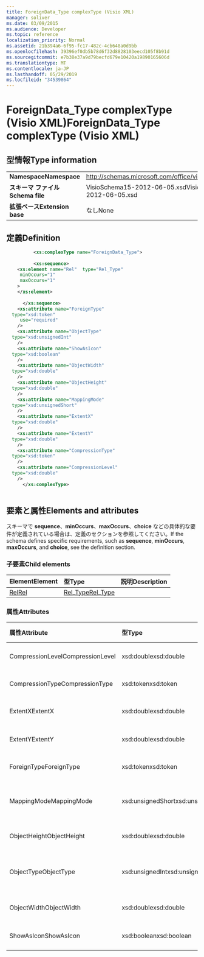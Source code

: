 ```yaml
---
title: ForeignData_Type complexType (Visio XML)
manager: soliver
ms.date: 03/09/2015
ms.audience: Developer
ms.topic: reference
localization_priority: Normal
ms.assetid: 21b394a6-6f95-fc17-482c-4cb648a0d9bb
ms.openlocfilehash: 39396ef0db5b78d6f32d8828103eecd105f8b91d
ms.sourcegitcommit: e7b38e37a9d79becfd679e10420a19890165606d
ms.translationtype: MT
ms.contentlocale: ja-JP
ms.lasthandoff: 05/29/2019
ms.locfileid: "34539864"
---
```

# <a name="foreigndata_type-complextype-visio-xml"></a><span data-ttu-id="bdb28-102">ForeignData_Type complexType (Visio XML)</span><span class="sxs-lookup"><span data-stu-id="bdb28-102">ForeignData_Type complexType (Visio XML)</span></span>

## <a name="type-information"></a><span data-ttu-id="bdb28-103">型情報</span><span class="sxs-lookup"><span data-stu-id="bdb28-103">Type information</span></span>

|||
|:-----|:-----|
|<span data-ttu-id="bdb28-104">**Namespace**</span><span class="sxs-lookup"><span data-stu-id="bdb28-104">**Namespace**</span></span> <br/> |http://schemas.microsoft.com/office/visio/2011/1/core  <br/> |
|<span data-ttu-id="bdb28-105">**スキーマ ファイル**</span><span class="sxs-lookup"><span data-stu-id="bdb28-105">**Schema file**</span></span> <br/> |<span data-ttu-id="bdb28-106">VisioSchema15-2012-06-05.xsd</span><span class="sxs-lookup"><span data-stu-id="bdb28-106">VisioSchema15-2012-06-05.xsd</span></span>  <br/> |
|<span data-ttu-id="bdb28-107">**拡張ベース**</span><span class="sxs-lookup"><span data-stu-id="bdb28-107">**Extension base**</span></span> <br/> |<span data-ttu-id="bdb28-108">なし</span><span class="sxs-lookup"><span data-stu-id="bdb28-108">None</span></span>  <br/> |
   
## <a name="definition"></a><span data-ttu-id="bdb28-109">定義</span><span class="sxs-lookup"><span data-stu-id="bdb28-109">Definition</span></span>

```XML
          <xs:complexType name="ForeignData_Type">
          
          <xs:sequence>
    <xs:element name="Rel"  type="Rel_Type"
     minOccurs="1"
     maxOccurs="1"
    >
    </xs:element>
    
      </xs:sequence>
    <xs:attribute name="ForeignType"
  type="xsd:token"
     use="required"
    />
    <xs:attribute name="ObjectType"
  type="xsd:unsignedInt"
    />
    <xs:attribute name="ShowAsIcon"
  type="xsd:boolean"
    />
    <xs:attribute name="ObjectWidth"
  type="xsd:double"
    />
    <xs:attribute name="ObjectHeight"
  type="xsd:double"
    />
    <xs:attribute name="MappingMode"
  type="xsd:unsignedShort"
    />
    <xs:attribute name="ExtentX"
  type="xsd:double"
    />
    <xs:attribute name="ExtentY"
  type="xsd:double"
    />
    <xs:attribute name="CompressionType"
  type="xsd:token"
    />
    <xs:attribute name="CompressionLevel"
  type="xsd:double"
    />
      </xs:complexType>
      
```

## <a name="elements-and-attributes"></a><span data-ttu-id="bdb28-110">要素と属性</span><span class="sxs-lookup"><span data-stu-id="bdb28-110">Elements and attributes</span></span>

<span data-ttu-id="bdb28-111">スキーマで **sequence**、**minOccurs**、**maxOccurs**、**choice** などの具体的な要件が定義されている場合は、定義のセクションを参照してください。</span><span class="sxs-lookup"><span data-stu-id="bdb28-111">If the schema defines specific requirements, such as **sequence**, **minOccurs**, **maxOccurs**, and **choice**, see the definition section.</span></span> 
  
### <a name="child-elements"></a><span data-ttu-id="bdb28-112">子要素</span><span class="sxs-lookup"><span data-stu-id="bdb28-112">Child elements</span></span>

|<span data-ttu-id="bdb28-113">**Element**</span><span class="sxs-lookup"><span data-stu-id="bdb28-113">**Element**</span></span>|<span data-ttu-id="bdb28-114">**型**</span><span class="sxs-lookup"><span data-stu-id="bdb28-114">**Type**</span></span>|<span data-ttu-id="bdb28-115">**説明**</span><span class="sxs-lookup"><span data-stu-id="bdb28-115">**Description**</span></span>|
|:-----|:-----|:-----|
|[<span data-ttu-id="bdb28-116">Rel</span><span class="sxs-lookup"><span data-stu-id="bdb28-116">Rel</span></span>](rel-element-foreigndata_type-complextypevisio-xml.md) <br/> |[<span data-ttu-id="bdb28-117">Rel_Type</span><span class="sxs-lookup"><span data-stu-id="bdb28-117">Rel_Type</span></span>](rel_type-complextypevisio-xml.md) <br/> ||
   
### <a name="attributes"></a><span data-ttu-id="bdb28-118">属性</span><span class="sxs-lookup"><span data-stu-id="bdb28-118">Attributes</span></span>

|<span data-ttu-id="bdb28-119">**属性**</span><span class="sxs-lookup"><span data-stu-id="bdb28-119">**Attribute**</span></span>|<span data-ttu-id="bdb28-120">**型**</span><span class="sxs-lookup"><span data-stu-id="bdb28-120">**Type**</span></span>|<span data-ttu-id="bdb28-121">**必須**</span><span class="sxs-lookup"><span data-stu-id="bdb28-121">**Required**</span></span>|<span data-ttu-id="bdb28-122">**説明**</span><span class="sxs-lookup"><span data-stu-id="bdb28-122">**Description**</span></span>|<span data-ttu-id="bdb28-123">**可能な値**</span><span class="sxs-lookup"><span data-stu-id="bdb28-123">**Possible values**</span></span>|
|:-----|:-----|:-----|:-----|:-----|
|<span data-ttu-id="bdb28-124">CompressionLevel</span><span class="sxs-lookup"><span data-stu-id="bdb28-124">CompressionLevel</span></span>  <br/> |<span data-ttu-id="bdb28-125">xsd:double</span><span class="sxs-lookup"><span data-stu-id="bdb28-125">xsd:double</span></span>  <br/> |<span data-ttu-id="bdb28-126">省略可能</span><span class="sxs-lookup"><span data-stu-id="bdb28-126">optional</span></span>  <br/> ||<span data-ttu-id="bdb28-127">xsd:double 型の値。</span><span class="sxs-lookup"><span data-stu-id="bdb28-127">Values of the xsd:double type.</span></span>  <br/> |
|<span data-ttu-id="bdb28-128">CompressionType</span><span class="sxs-lookup"><span data-stu-id="bdb28-128">CompressionType</span></span>  <br/> |<span data-ttu-id="bdb28-129">xsd:token</span><span class="sxs-lookup"><span data-stu-id="bdb28-129">xsd:token</span></span>  <br/> |<span data-ttu-id="bdb28-130">省略可能</span><span class="sxs-lookup"><span data-stu-id="bdb28-130">optional</span></span>  <br/> ||<span data-ttu-id="bdb28-131">xsd:token 型の値。</span><span class="sxs-lookup"><span data-stu-id="bdb28-131">Values of the xsd:token type.</span></span>  <br/> |
|<span data-ttu-id="bdb28-132">ExtentX</span><span class="sxs-lookup"><span data-stu-id="bdb28-132">ExtentX</span></span>  <br/> |<span data-ttu-id="bdb28-133">xsd:double</span><span class="sxs-lookup"><span data-stu-id="bdb28-133">xsd:double</span></span>  <br/> |<span data-ttu-id="bdb28-134">省略可能</span><span class="sxs-lookup"><span data-stu-id="bdb28-134">optional</span></span>  <br/> ||<span data-ttu-id="bdb28-135">xsd:double 型の値。</span><span class="sxs-lookup"><span data-stu-id="bdb28-135">Values of the xsd:double type.</span></span>  <br/> |
|<span data-ttu-id="bdb28-136">ExtentY</span><span class="sxs-lookup"><span data-stu-id="bdb28-136">ExtentY</span></span>  <br/> |<span data-ttu-id="bdb28-137">xsd:double</span><span class="sxs-lookup"><span data-stu-id="bdb28-137">xsd:double</span></span>  <br/> |<span data-ttu-id="bdb28-138">省略可能</span><span class="sxs-lookup"><span data-stu-id="bdb28-138">optional</span></span>  <br/> ||<span data-ttu-id="bdb28-139">xsd:double 型の値。</span><span class="sxs-lookup"><span data-stu-id="bdb28-139">Values of the xsd:double type.</span></span>  <br/> |
|<span data-ttu-id="bdb28-140">ForeignType</span><span class="sxs-lookup"><span data-stu-id="bdb28-140">ForeignType</span></span>  <br/> |<span data-ttu-id="bdb28-141">xsd:token</span><span class="sxs-lookup"><span data-stu-id="bdb28-141">xsd:token</span></span>  <br/> |<span data-ttu-id="bdb28-142">必須</span><span class="sxs-lookup"><span data-stu-id="bdb28-142">required</span></span>  <br/> ||<span data-ttu-id="bdb28-143">xsd:token 型の値。</span><span class="sxs-lookup"><span data-stu-id="bdb28-143">Values of the xsd:token type.</span></span>  <br/> |
|<span data-ttu-id="bdb28-144">MappingMode</span><span class="sxs-lookup"><span data-stu-id="bdb28-144">MappingMode</span></span>  <br/> |<span data-ttu-id="bdb28-145">xsd:unsignedShort</span><span class="sxs-lookup"><span data-stu-id="bdb28-145">xsd:unsignedShort</span></span>  <br/> |<span data-ttu-id="bdb28-146">省略可能</span><span class="sxs-lookup"><span data-stu-id="bdb28-146">optional</span></span>  <br/> ||<span data-ttu-id="bdb28-147">xsd:unsignedShort 型の値。</span><span class="sxs-lookup"><span data-stu-id="bdb28-147">Values of the xsd:unsignedShort type.</span></span>  <br/> |
|<span data-ttu-id="bdb28-148">ObjectHeight</span><span class="sxs-lookup"><span data-stu-id="bdb28-148">ObjectHeight</span></span>  <br/> |<span data-ttu-id="bdb28-149">xsd:double</span><span class="sxs-lookup"><span data-stu-id="bdb28-149">xsd:double</span></span>  <br/> |<span data-ttu-id="bdb28-150">省略可能</span><span class="sxs-lookup"><span data-stu-id="bdb28-150">optional</span></span>  <br/> ||<span data-ttu-id="bdb28-151">xsd:double 型の値。</span><span class="sxs-lookup"><span data-stu-id="bdb28-151">Values of the xsd:double type.</span></span>  <br/> |
|<span data-ttu-id="bdb28-152">ObjectType</span><span class="sxs-lookup"><span data-stu-id="bdb28-152">ObjectType</span></span>  <br/> |<span data-ttu-id="bdb28-153">xsd:unsignedInt</span><span class="sxs-lookup"><span data-stu-id="bdb28-153">xsd:unsignedInt</span></span>  <br/> |<span data-ttu-id="bdb28-154">省略可能</span><span class="sxs-lookup"><span data-stu-id="bdb28-154">optional</span></span>  <br/> ||<span data-ttu-id="bdb28-155">xsd:unsignedInt 型の値。</span><span class="sxs-lookup"><span data-stu-id="bdb28-155">Values of the xsd:unsignedInt type.</span></span>  <br/> |
|<span data-ttu-id="bdb28-156">ObjectWidth</span><span class="sxs-lookup"><span data-stu-id="bdb28-156">ObjectWidth</span></span>  <br/> |<span data-ttu-id="bdb28-157">xsd:double</span><span class="sxs-lookup"><span data-stu-id="bdb28-157">xsd:double</span></span>  <br/> |<span data-ttu-id="bdb28-158">省略可能</span><span class="sxs-lookup"><span data-stu-id="bdb28-158">optional</span></span>  <br/> ||<span data-ttu-id="bdb28-159">xsd:double 型の値。</span><span class="sxs-lookup"><span data-stu-id="bdb28-159">Values of the xsd:double type.</span></span>  <br/> |
|<span data-ttu-id="bdb28-160">ShowAsIcon</span><span class="sxs-lookup"><span data-stu-id="bdb28-160">ShowAsIcon</span></span>  <br/> |<span data-ttu-id="bdb28-161">xsd:boolean</span><span class="sxs-lookup"><span data-stu-id="bdb28-161">xsd:boolean</span></span>  <br/> |<span data-ttu-id="bdb28-162">省略可能</span><span class="sxs-lookup"><span data-stu-id="bdb28-162">optional</span></span>  <br/> ||<span data-ttu-id="bdb28-163">xsd:boolean 型の値。</span><span class="sxs-lookup"><span data-stu-id="bdb28-163">Values of the xsd:boolean type.</span></span>  <br/> |
   

